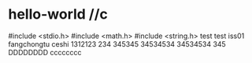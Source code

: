 # hello-world  //c
#include <stdio.h>
#include <math.h>
#include <string.h>
test
test
iss01
fangchongtu
ceshi
1312123
234
345345
34534534
34534534
345
DDDDDDDD
cccccccc
